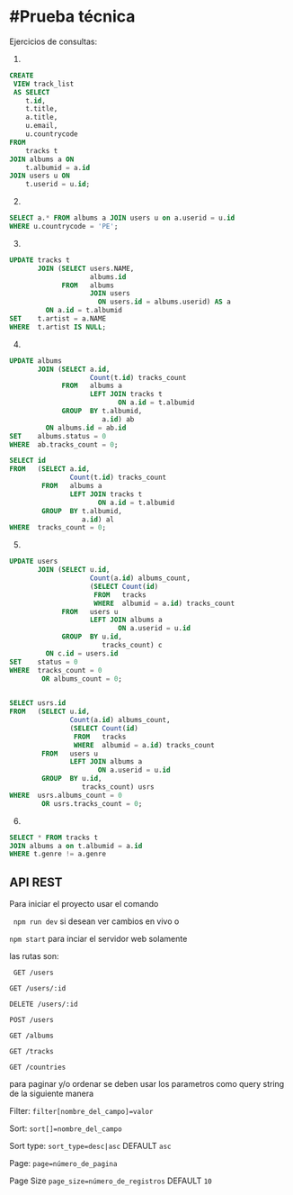 # #Prueba técnica



Ejercicios de consultas:

1.

```sql
CREATE
 VIEW track_list
 AS SELECT
    t.id,
    t.title,
    a.title,
    u.email,
    u.countrycode
FROM
    tracks t
JOIN albums a ON
    t.albumid = a.id
JOIN users u ON
    t.userid = u.id;
```

2.

```sql
SELECT a.* FROM albums a JOIN users u on a.userid = u.id
WHERE u.countrycode = 'PE';
```

3.

```sql
UPDATE tracks t 
       JOIN (SELECT users.NAME, 
                    albums.id 
             FROM   albums 
                    JOIN users 
                      ON users.id = albums.userid) AS a 
         ON a.id = t.albumid 
SET    t.artist = a.NAME 
WHERE  t.artist IS NULL;
```

4.

```sql
UPDATE albums 
       JOIN (SELECT a.id, 
                    Count(t.id) tracks_count 
             FROM   albums a 
                    LEFT JOIN tracks t 
                           ON a.id = t.albumid 
             GROUP  BY t.albumid, 
                       a.id) ab 
         ON albums.id = ab.id 
SET    albums.status = 0 
WHERE  ab.tracks_count = 0; 

SELECT id 
FROM   (SELECT a.id, 
               Count(t.id) tracks_count 
        FROM   albums a 
               LEFT JOIN tracks t 
                      ON a.id = t.albumid 
        GROUP  BY t.albumid, 
                  a.id) al 
WHERE  tracks_count = 0; 
```

5.

```sql
UPDATE users 
       JOIN (SELECT u.id, 
                    Count(a.id) albums_count, 
                    (SELECT Count(id) 
                     FROM   tracks 
                     WHERE  albumid = a.id) tracks_count 
             FROM   users u 
                    LEFT JOIN albums a 
                           ON a.userid = u.id 
             GROUP  BY u.id, 
                       tracks_count) c 
         ON c.id = users.id 
SET    status = 0 
WHERE  tracks_count = 0 
        OR albums_count = 0;
        

SELECT usrs.id 
FROM   (SELECT u.id, 
               Count(a.id) albums_count, 
               (SELECT Count(id) 
                FROM   tracks 
                WHERE  albumid = a.id) tracks_count 
        FROM   users u 
               LEFT JOIN albums a 
                      ON a.userid = u.id 
        GROUP  BY u.id, 
                  tracks_count) usrs 
WHERE  usrs.albums_count = 0 
        OR usrs.tracks_count = 0;
```

6.

```sql
SELECT * FROM tracks t 
JOIN albums a on t.albumid = a.id
WHERE t.genre != a.genre
```





## API REST

Para iniciar el proyecto usar el comando



` npm run dev` si desean ver cambios en vivo o

`npm start` para inciar el servidor web solamente



las rutas son:

` GET /users`

`GET /users/:id`

`DELETE /users/:id`

`POST /users`



`GET /albums`

`GET /tracks`

`GET /countries`



para paginar y/o ordenar se deben usar los parametros como query string de la siguiente manera

Filter: `filter[nombre_del_campo]=valor `

Sort: `sort[]=nombre_del_campo `

Sort type: `sort_type=desc|asc` DEFAULT `asc `

Page: `page=número_de_pagina`

Page Size `page_size=número_de_registros` DEFAULT `10`

